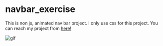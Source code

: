 # navbar_exercise

This is non js, animated nav bar project. I only use css for this project. You can reach my project from [here!](https://esadakman.github.io/navbar_exercise/)

![gif](https://user-images.githubusercontent.com/98649983/175834869-21510f53-d578-462e-b53c-47d2c8988dfe.gif)

